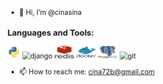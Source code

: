- 👋 Hi, I’m @cinasina
<h3 align="left">Languages and Tools:</h3>
<p align="left">
  <img src="https://raw.githubusercontent.com/devicons/devicon/master/icons/python/python-original.svg" alt="python" width="26" height="26"/> 
  <img src="https://user-images.githubusercontent.com/29748439/177030588-a1916efd-384b-439a-9b30-24dd24dd48b6.png" alt="django" width="40" height="26"/>
  <img src="https://raw.githubusercontent.com/devicons/devicon/master/icons/redis/redis-original-wordmark.svg" alt="redis" width="40" height="26"/>
  <img src="https://raw.githubusercontent.com/devicons/devicon/master/icons/docker/docker-original-wordmark.svg" alt="docker" width="40" height="26"/> 
  <img src="https://raw.githubusercontent.com/devicons/devicon/master/icons/postgresql/postgresql-original-wordmark.svg" alt="postgres" width="40" height="26"/>
  <img src="https://camo.githubusercontent.com/fbfcb9e3dc648adc93bef37c718db16c52f617ad055a26de6dc3c21865c3321d/68747470733a2f2f7777772e766563746f726c6f676f2e7a6f6e652f6c6f676f732f6769742d73636d2f6769742d73636d2d69636f6e2e737667" alt="git" width="40" height="26"/>
</p> 

<!-- - 💞️ I’m looking to collaborate on ... -->
- 📫 How to reach me: cina72b@gmail.com

<!---
<h3 align="left">Mentor at:</h3>
<p align="left">
<a href="https://maktabkhooneh.org" target="blank"><img align="center" src="https://maktabkhooneh.org/static/images/maktabkhooneh/brandmark_small.png" alt="cinasina" height="50" width="150" /></a>
</p>


cinasina/cinasina is a ✨ special ✨ repository because its `README.md` (this file) appears on your GitHub profile.
You can click the Preview link to take a look at your changes.
--->
